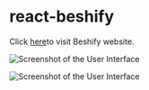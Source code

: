 # react-beshify

Click [here](https://www.geeksforgeeks.org/)to visit Beshify website.


![Screenshot of the User Interface](https://github.com/lenor21/react-beshify/blob/main/Screen%20Shot%202023-09-18%20at%2010.26.38%20AM.png)

![Screenshot of the User Interface](https://github.com/lenor21/react-beshify/blob/main/Screen%20Shot%202023-09-18%20at%2010.27.02%20AM.png)


